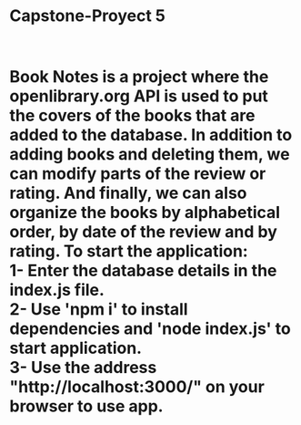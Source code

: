 <h1>Capstone-Proyect 5<h1> <br>
Book Notes is a project where the openlibrary.org API is used to put the covers of the books that are added to the database. In addition to adding books and deleting them, we can modify parts of the review or rating. And finally, we can also organize the books by alphabetical order, by date of the review and by rating. To start the application: <br>
1- Enter the database details in the index.js file. <br>
2- Use 'npm i' to install dependencies and 'node index.js' to start application. <br>
3- Use the address "http://localhost:3000/" on your browser to use app.


